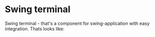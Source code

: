 # Swing terminal
Swing terminal - that's a component for swing-application with easy integration.
Thats looks like:

